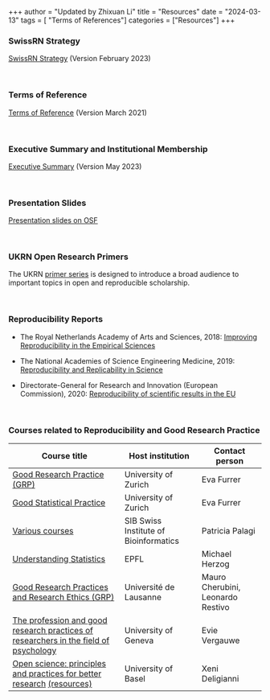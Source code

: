 +++
author = "Updated by Zhixuan Li"
title = "Resources"
date = "2024-03-13"
tags = [ "Terms of References"]
categories = ["Resources"]
+++

### SwissRN Strategy
[SwissRN Strategy](SwissRNStrategy_V2.2023.pdf) (Version February 2023)

&nbsp;

### Terms of Reference
[Terms of Reference](SwissRNTermsofReferenceV05.pdf) (Version March 2021)

&nbsp;

### Executive Summary and Institutional Membership
[Executive Summary](SwissReproducibilityNetworkandInstitutionalMembership24.5.2023Exec.Summary.pdf) (Version May 2023)

&nbsp;

### Presentation Slides
[Presentation slides on OSF](https://osf.io/gzntw/)

&nbsp;

### UKRN Open Research Primers
The UKRN [primer series](https://www.ukrn.org/primers/) is designed to introduce a broad audience to important topics in open and reproducible scholarship.

&nbsp;

### Reproducibility Reports
* The Royal Netherlands Academy of Arts and Sciences, 2018: [Improving Reproducibility in the Empirical Sciences](https://www.knaw.nl/en/news/publications/replication-studies)

* The National Academies of Science Engineering Medicine, 2019:
[Reproducibility and Replicability in Science](https://www.nationalacademies.org/our-work/reproducibility-and-replicability-in-science)

* Directorate-General for Research and Innovation (European Commission), 2020: [Reproducibility of scientific results in the EU](https://op.europa.eu/en/publication-detail/-/publication/6bc538ad-344f-11eb-b27b-01aa75ed71a1/language-en)

&nbsp;


### Courses related to Reproducibility and Good Research Practice
Course title | Host institution | Contact person
-------------|------------------|---------------
[Good Research Practice (GRP)](https://www.crs.uzh.ch/en/training/GoodResearchPractice.html)| University of Zurich | Eva Furrer
[Good Statistical Practice](https://studentservices.uzh.ch/uzh/anonym/vvz/index.html?sap-language=DE&sap-ui-language=DE#/details/2020/003/SM/50954674)| University of Zurich | Eva Furrer
[Various courses](https://www.sib.swiss/training/upcoming-training-courses)| SIB Swiss Institute of Bioinformatics | Patricia Palagi
[Understanding Statistics](https://edu.epfl.ch/coursebook/en/understanding-statistics-and-experimental-design-BIO-449)| EPFL | Michael Herzog
[Good Research Practices and Research Ethics (GRP)](UNIL_GRP_syllabous.pdf) | Université de Lausanne |Mauro Cherubini, Leonardo Restivo
[The profession and good research practices of researchers in the field of psychology](https://pgc.unige.ch/main/teachings/details/2023-751345?year=2023) | University of Geneva | Evie Vergauwe
[Open science: principles and practices for better research](https://vorlesungsverzeichnis.unibas.ch/en/investigation?id=277498) [(resources)](https://osf.io/en7zb/) | University of Basel | Xeni Deligianni
